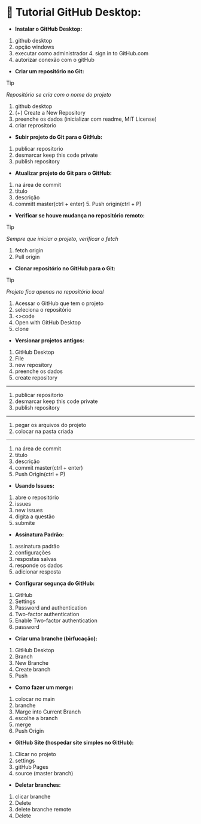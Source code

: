 # 📝 Tutorial GitHub Desktop:


* **Instalar o GitHub Desktop:**
1. github desktop
2. opção windows 
3. executar como administrador 4. sign in to GitHub.com 
5. autorizar conexão com o gitHub


* **Criar um repositório no Git:**
>[!TIP]
> *Repositório se cria com o nome do projeto*

1. github desktop 
2. (+) Create a New Repository 
3. preenche os dados (inicializar com readme, MIT License) 
4. criar reprositorio


* **Subir projeto do Git para o GitHub:**

1. publicar repositorio 
2. desmarcar keep this code private
3. publish repository


* **Atualizar projeto do Git para o GitHub:**

1. na área de commit 
2. titulo 
3. descrição 
4. committ master(ctrl + enter) 5. Push origin(ctrl + P) 


* **Verificar se houve mudança no repositório remoto:**

>[!TIP]
> *Sempre que iniciar o projeto, verificar o fetch*

1. fetch origin 
2. Pull origin


* **Clonar repositório no GitHub para o Git:**

>[!TIP]
> *Projeto fica apenas no repositório local*

1. Acessar o GitHub que tem o projeto 
2. seleciona o repositório 
3. <>code 
4. Open with GitHub Desktop 
5. clone


* **Versionar projetos antigos:**

1. GitHub Desktop 
2. File
3. new repository 
4. preenche os dados 
5. create repository
---
1. publicar repositorio 
2. desmarcar keep this code private 
3. publish repository
---
1. pegar os arquivos do projeto
2. colocar na pasta criada
---
1. na área de commit 
2. titulo 
3. descrição 
4. commit master(ctrl + enter)
5. Push Origin(ctrl + P) 


* **Usando Issues:**

1. abre o repositório 
2. issues 
3. new issues 
4. digita a questão 
5. submite


* **Assinatura Padrão:**

1. assinatura padrão 
2. configurações 
3. respostas salvas 
4. responde os dados 
5. adicionar resposta


* **Configurar segunça do GitHub:**

1. GitHub 
2. Settings 
3. Password and authentication 
4. Two-factor authentication 
5. Enable Two-factor authentication 
6. password 


* **Criar uma branche (birfucação):**

1. GitHub Desktop 
2. Branch 
3. New Branche 
4. Create branch 
5. Push

* **Como fazer um merge:**

1. colocar no main 
2. branche 
3. Marge into Current Branch 
4. escolhe a branch 
5. merge 
6. Push Origin


* **GitHub Site (hospedar site simples no GitHub):**

1. Clicar no projeto 
2. settings 
3. gitHub Pages 
4. source (master branch) 


* **Deletar branches:**

1. clicar branche 
2. Delete 
3. delete branche remote 
4. Delete























